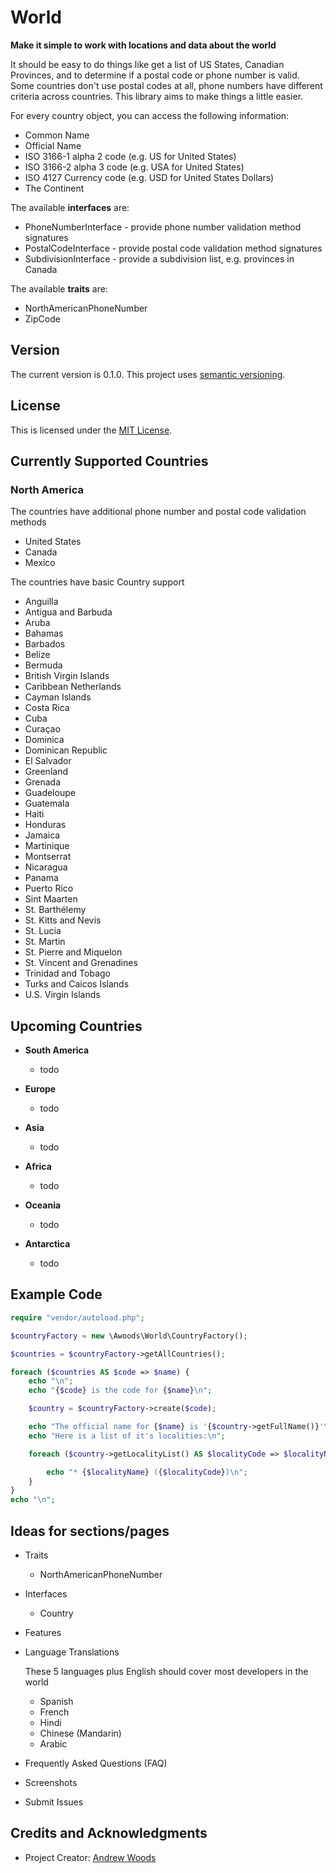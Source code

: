 
# World

**Make it simple to work with locations and data about the world**

It should be easy to do things like get a list of US States, Canadian
Provinces, and to determine if a postal code or phone number is valid.
Some countries don't use postal codes at all, phone numbers have different
criteria across countries. This library aims to make things a little easier.

For every country object, you can access the following information:

* Common Name
* Official Name
* ISO 3166-1 alpha 2 code (e.g. US for United States)
* ISO 3166-2 alpha 3 code (e.g. USA for United States)
* ISO 4127 Currency code (e.g. USD for United States Dollars)
* The Continent

The available **interfaces** are:

* PhoneNumberInterface - provide phone number validation method signatures
* PostalCodeInterface  - provide postal code validation method signatures
* SubdivisionInterface - provide a subdivision list, e.g. provinces in Canada

The available **traits** are:

* NorthAmericanPhoneNumber
* ZipCode

## Version

The current version is 0.1.0. This project uses [semantic versioning](http://semver.org).

## License

This is licensed under the [MIT License](https://opensource.org/licenses/MIT).

## Currently Supported Countries

### North America

The countries have additional phone number and postal code validation methods

  - United States
  - Canada
  - Mexico

The countries have basic Country support

  - Anguilla
  - Antigua and Barbuda
  - Aruba
  - Bahamas
  - Barbados
  - Belize
  - Bermuda
  - British Virgin Islands
  - Caribbean Netherlands
  - Cayman Islands
  - Costa Rica
  - Cuba
  - Curaçao
  - Dominica
  - Dominican Republic
  - El Salvador
  - Greenland
  - Grenada
  - Guadeloupe
  - Guatemala
  - Haiti
  - Honduras
  - Jamaica
  - Martinique
  - Montserrat
  - Nicaragua
  - Panama
  - Puerto Rico
  - Sint Maarten
  - St. Barthélemy
  - St. Kitts and Nevis
  - St. Lucia
  - St. Martin
  - St. Pierre and Miquelon
  - St. Vincent and Grenadines
  - Trinidad and Tobago
  - Turks and Caicos Islands
  - U.S. Virgin Islands

## Upcoming Countries

* **South America**

  - todo

* **Europe**

  - todo

* **Asia**

  - todo

* **Africa**

  - todo

* **Oceania**

  - todo

* **Antarctica**

  - todo


## Example Code

```php
require "vendor/autoload.php";

$countryFactory = new \Awoods\World\CountryFactory();

$countries = $countryFactory->getAllCountries();

foreach ($countries AS $code => $name) {
    echo "\n";
    echo "{$code} is the code for {$name}\n";

    $country = $countryFactory->create($code);

    echo "The official name for {$name} is '{$country->getFullName()}'\n";
    echo "Here is a list of it's localities:\n";

    foreach ($country->getLocalityList() AS $localityCode => $localityName) {

        echo "* {$localityName} ({$localityCode})\n";
    }
}
echo "\n";
```

## Ideas for sections/pages

* Traits
  - NorthAmericanPhoneNumber
* Interfaces
  - Country
* Features
* Language Translations

  These 5 languages plus English should cover most developers in the world

  - Spanish
  - French
  - Hindi
  - Chinese (Mandarin)
  - Arabic

* Frequently Asked Questions (FAQ)
* Screenshots
* Submit Issues



## Credits and Acknowledgments

* Project Creator:  [Andrew Woods](http://andrewwoods.net)



